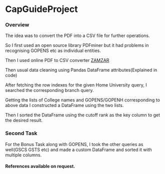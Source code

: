 # CapGuideProject

### Overview
The idea was to convert the PDF into a CSV file for further operations.
  
So I first used an open source library PDFminer but it had problems in recognising GOPENS etc as individual entities.

Then I used online PDF to CSV converter [ZAMZAR](https://www.zamzar.com/)
 
Then usual data cleaning using Pandas DataFrame attributes(Explained in code)

After fetching the row indexes for the given Home University query, I searched the corresponding branch query.

Getting the lists of College names and GOPENS/GOPENH corresponding to above data I constructed a DataFrame using the two lists.

Then I sorted the DataFrame using the cutoff rank as the key column to get the desired result.

### Second Task
For the Bonus Task along with GOPENS, I took the other queries as well(GSCS GSTS etc) and made a custom DataFrame and sorted it with multiple columns.

#### References available on request.
